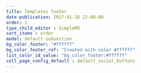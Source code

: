 ```yaml
---
title: Templates footer
date-publication: 2017-01-18 12-00-00
order: 1
type_child_editor : SimpleMd
sort_items : order
model: default-subsection
bg_color_footer: "#ffffff"
bg_color_footer_ref: "Created with color #ffffff"
list_color_id_value: "bg_color_footer:#ffffff"
coll_page_config_default : default_social_buttons
---
```


